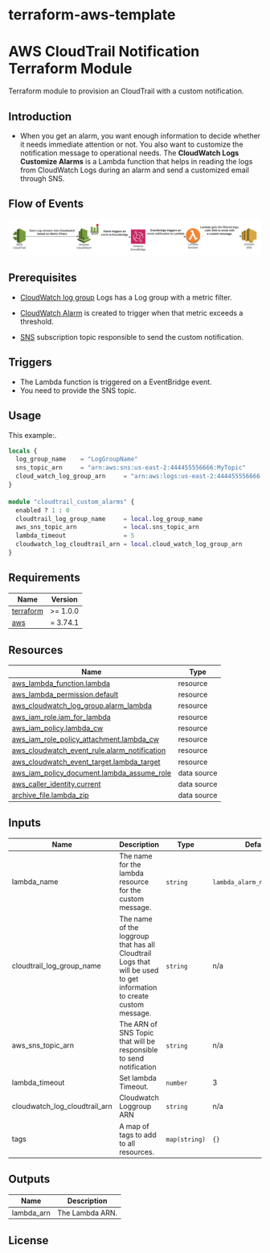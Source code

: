 # terraform-aws-template


<!--- BEGIN_TF_DOCS --->

# AWS CloudTrail Notification Terraform Module

Terraform module to provision an CloudTrail with a custom notification.

## Introduction
- When you get an alarm, you want enough information to decide whether it needs immediate attention or not. You also want to customize the notification message to operational needs. The **CloudWatch Logs Customize Alarms** is a Lambda function that helps in reading the logs from CloudWatch Logs during an alarm and send a customized email through SNS.

## Flow of Events

![Flow of events](./assets/cloudtrail_notification.jpeg)

## Prerequisites

- [CloudWatch log group](https://docs.aws.amazon.com/AmazonCloudWatch/latest/logs/Working-with-log-groups-and-streams.html) Logs has a Log group with a metric filter.
* [CloudWatch Alarm](https://docs.aws.amazon.com/AmazonCloudWatch/latest/logs/Working-with-log-groups-and-streams.html)  is created to trigger when that metric exceeds a threshold.
- [SNS](https://docs.aws.amazon.com/sns/latest/dg/sns-create-topic.html) subscription topic responsible to send the custom notification.

## Triggers
* The Lambda function is triggered on a EventBridge event.
* You need to provide the SNS topic.




## Usage

This example:.

```terraform
locals {
  log_group_name    = "LogGroupName"
  sns_topic_arn     = "arn:aws:sns:us-east-2:444455556666:MyTopic"
  cloud_watch_log_group_arn     = "arn:aws:logs:us-east-2:444455556666:MyLog"
}

module "cloudtrail_custom_alarms" {
  enabled ? 1 : 0
  cloudtrail_log_group_name     = local.log_group_name
  aws_sns_topic_arn             = local.sns_topic_arn
  lambda_timeout                = 5
  cloudwatch_log_cloudtrail_arn = local.cloud_watch_log_group_arn
}

```

## Requirements

| Name | Version |
|------|---------|
| <a name="requirement_terraform"></a> [terraform](#requirement\_terraform) | >= 1.0.0 |
| <a name="requirement_aws"></a> [aws](#requirement\_aws) | = 3.74.1 |



## Resources

| Name | Type |
|------|------|
| [aws_lambda_function.lambda](https://registry.terraform.io/providers/hashicorp/aws/latest/docs/resources/lambda_function) | resource |
| [aws_lambda_permission.default](https://registry.terraform.io/providers/hashicorp/aws/latest/docs/resources/lambda_permission) | resource |
| [aws_cloudwatch_log_group.alarm_lambda](https://registry.terraform.io/providers/hashicorp/aws/latest/docs/resources/cloudwatch_log_group) | resource |
| [aws_iam_role.iam_for_lambda](https://registry.terraform.io/providers/hashicorp/aws/latest/docs/resources/iam_role) | resource |
| [aws_iam_policy.lambda_cw](https://registry.terraform.io/providers/hashicorp/aws/latest/docs/resources/iam_policy) | resource |
| [aws_iam_role_policy_attachment.lambda_cw](https://registry.terraform.io/providers/hashicorp/aws/latest/docs/resources/iam_role_policy_attachment) | resource |
| [aws_cloudwatch_event_rule.alarm_notification](https://registry.terraform.io/providers/hashicorp/aws/latest/docs/resources/cloudwatch_event_rule) | resource |
| [aws_cloudwatch_event_target.lambda_target](https://registry.terraform.io/providers/hashicorp/aws/latest/docs/resources/cloudwatch_event_target) | resource |
| [aws_iam_policy_document.lambda_assume_role](https://registry.terraform.io/providers/hashicorp/aws/latest/docs/data-sources/iam_policy_document) | data source |
| [aws_caller_identity.current](https://registry.terraform.io/providers/hashicorp/aws/latest/docs/data-sources/caller_identity) | data source |
| [archive_file.lambda_zip](https://registry.terraform.io/providers/hashicorp/archive/latest/docs/data-sources/archive_file) | data source |


## Inputs

| Name | Description | Type | Default | Required |
|------|-------------|------|---------|:--------:|
| lambda_name | The name for the lambda resource for the custom message.  | `string` | `lambda_alarm_notification` | no |
| cloudtrail_log_group_name | The name of the loggroup that has all Cloudtrail Logs that will be used to get information to create custom message. | `string` | n/a | yes |
| aws_sns_topic_arn | The ARN of SNS Topic that will be responsible to send notification | `string` | n/a | yes |
| lambda_timeout | Set lambda Timeout. | `number` | 3 | no |
| cloudwatch_log_cloudtrail_arn | Cloudwatch Loggroup ARN | `string` | n/a | yes |
| tags | A map of tags to add to all resources. | `map(string)` | `{}` | no |

## Outputs

| Name | Description |
|------|-------------|
| lambda_arn | The Lambda ARN. |


<!-- END_TF_DOCS -->

## License

